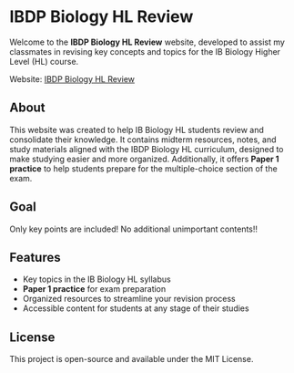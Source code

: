 # IBDP Biology HL Review

Welcome to the **IBDP Biology HL Review** website, developed to assist my classmates in revising key concepts and topics for the IB Biology Higher Level (HL) course.

Website: [IBDP Biology HL Review](https://jnmasterjn.github.io/ibdp_bioReview/)

## About

This website was created to help IB Biology HL students review and consolidate their knowledge. It contains midterm resources, notes, and study materials aligned with the IBDP Biology HL curriculum, designed to make studying easier and more organized. 
Additionally, it offers **Paper 1 practice** to help students prepare for the multiple-choice section of the exam.

## Goal

Only key points are included! No additional unimportant contents!!


## Features

- Key topics in the IB Biology HL syllabus
- **Paper 1 practice** for exam preparation
- Organized resources to streamline your revision process
- Accessible content for students at any stage of their studies

## License

This project is open-source and available under the MIT License.
